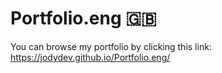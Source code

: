 # Portfolio.eng 🇬🇧

You can browse my portfolio by clicking this link: https://jodydev.github.io/Portfolio.eng/
